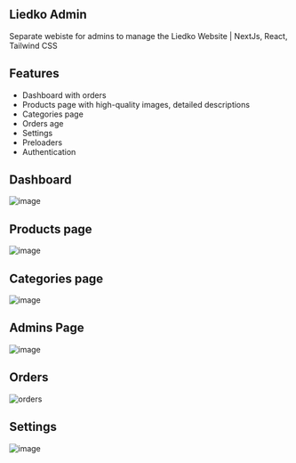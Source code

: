 ## Liedko Admin

Separate webiste for admins to manage the Liedko Website | NextJs, React, Tailwind CSS

## Features
- Dashboard with orders
- Products page with high-quality images, detailed descriptions
- Categories page 
- Orders age
- Settings
- Preloaders
- Authentication

## Dashboard
![image](https://github.com/Lienkulet/Liedko/assets/104018505/497b93ff-b03e-4409-9c91-b8973f301854)

## Products page
![image](https://github.com/Lienkulet/Liedko/assets/104018505/21755889-72e5-4178-8373-52a6924173ea)

## Categories page
![image](https://github.com/Lienkulet/Liedko/assets/104018505/d361ad0b-99df-4eb9-b88f-56c6f8b82c4d)

## Admins Page
![image](https://github.com/Lienkulet/Liedko/assets/104018505/12595d51-6b08-4859-92e2-1c65ed004084)
 
## Orders
![orders](https://github.com/Lienkulet/Liedko/assets/104018505/19f793ed-bb5b-4dcb-b725-92cb756be064)

## Settings
![image](https://github.com/Lienkulet/Liedko/assets/104018505/ac9a2f67-8e8c-46e0-b10f-6a2981d4c308)
